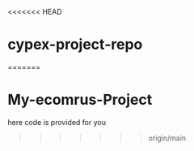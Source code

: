 <<<<<<< HEAD
# cypex-project-repo
=======
# My-ecomrus-Project
here code is provided for you
>>>>>>> origin/main
